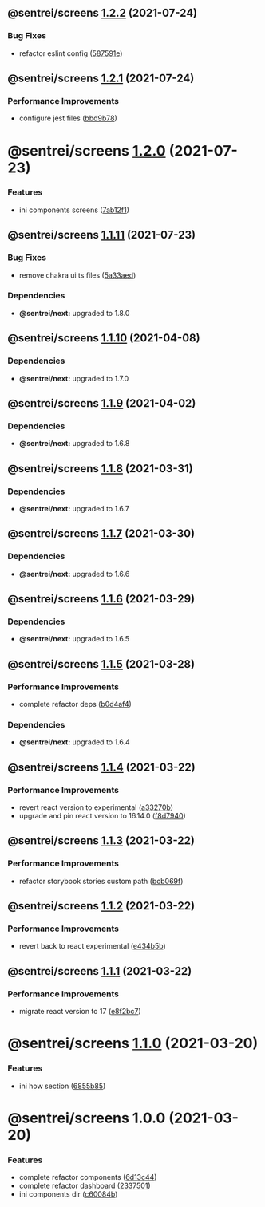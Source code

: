 ## @sentrei/screens [1.2.2](https://github.com/sentrei/sentrei/compare/@sentrei/screens@1.2.1...@sentrei/screens@1.2.2) (2021-07-24)

### Bug Fixes

- refactor eslint config ([587591e](https://github.com/sentrei/sentrei/commit/587591e00658e6af416586c4f1689a348d5a8067))

## @sentrei/screens [1.2.1](https://github.com/sentrei/sentrei/compare/@sentrei/screens@1.2.0...@sentrei/screens@1.2.1) (2021-07-24)

### Performance Improvements

- configure jest files ([bbd9b78](https://github.com/sentrei/sentrei/commit/bbd9b78525a3e0b69cd98644a67e2e94160fb1d1))

# @sentrei/screens [1.2.0](https://github.com/sentrei/sentrei/compare/@sentrei/screens@1.1.11...@sentrei/screens@1.2.0) (2021-07-23)

### Features

- ini components screens ([7ab12f1](https://github.com/sentrei/sentrei/commit/7ab12f106068c80b4354efc69f49423449a69b00))

## @sentrei/screens [1.1.11](https://github.com/sentrei/sentrei/compare/@sentrei/screens@1.1.10...@sentrei/screens@1.1.11) (2021-07-23)

### Bug Fixes

- remove chakra ui ts files ([5a33aed](https://github.com/sentrei/sentrei/commit/5a33aedd8f2d13e9267a09bb4863615aa2571117))

### Dependencies

- **@sentrei/next:** upgraded to 1.8.0

## @sentrei/screens [1.1.10](https://github.com/sentrei/sentrei/compare/@sentrei/screens@1.1.9...@sentrei/screens@1.1.10) (2021-04-08)

### Dependencies

- **@sentrei/next:** upgraded to 1.7.0

## @sentrei/screens [1.1.9](https://github.com/sentrei/sentrei/compare/@sentrei/screens@1.1.8...@sentrei/screens@1.1.9) (2021-04-02)

### Dependencies

- **@sentrei/next:** upgraded to 1.6.8

## @sentrei/screens [1.1.8](https://github.com/sentrei/sentrei/compare/@sentrei/screens@1.1.7...@sentrei/screens@1.1.8) (2021-03-31)

### Dependencies

- **@sentrei/next:** upgraded to 1.6.7

## @sentrei/screens [1.1.7](https://github.com/sentrei/sentrei/compare/@sentrei/screens@1.1.6...@sentrei/screens@1.1.7) (2021-03-30)

### Dependencies

- **@sentrei/next:** upgraded to 1.6.6

## @sentrei/screens [1.1.6](https://github.com/sentrei/sentrei/compare/@sentrei/screens@1.1.5...@sentrei/screens@1.1.6) (2021-03-29)

### Dependencies

- **@sentrei/next:** upgraded to 1.6.5

## @sentrei/screens [1.1.5](https://github.com/sentrei/sentrei/compare/@sentrei/screens@1.1.4...@sentrei/screens@1.1.5) (2021-03-28)

### Performance Improvements

- complete refactor deps ([b0d4af4](https://github.com/sentrei/sentrei/commit/b0d4af47a9c4156fd24187ab78a8aa9607bd4b07))

### Dependencies

- **@sentrei/next:** upgraded to 1.6.4

## @sentrei/screens [1.1.4](https://github.com/sentrei/sentrei/compare/@sentrei/screens@1.1.3...@sentrei/screens@1.1.4) (2021-03-22)

### Performance Improvements

- revert react version to experimental ([a33270b](https://github.com/sentrei/sentrei/commit/a33270bc053426f7b53305eca7ebe6b4076668f5))
- upgrade and pin react version to 16.14.0 ([f8d7940](https://github.com/sentrei/sentrei/commit/f8d794076af5c20033436b4eeae4729e2237f75c))

## @sentrei/screens [1.1.3](https://github.com/sentrei/sentrei/compare/@sentrei/screens@1.1.2...@sentrei/screens@1.1.3) (2021-03-22)

### Performance Improvements

- refactor storybook stories custom path ([bcb069f](https://github.com/sentrei/sentrei/commit/bcb069f32f78e30bcfb51b16809204fe8c3a6306))

## @sentrei/screens [1.1.2](https://github.com/sentrei/sentrei/compare/@sentrei/screens@1.1.1...@sentrei/screens@1.1.2) (2021-03-22)

### Performance Improvements

- revert back to react experimental ([e434b5b](https://github.com/sentrei/sentrei/commit/e434b5bf19e7021e5b325140fdfa948f3cb750b9))

## @sentrei/screens [1.1.1](https://github.com/sentrei/sentrei/compare/@sentrei/screens@1.1.0...@sentrei/screens@1.1.1) (2021-03-22)

### Performance Improvements

- migrate react version to 17 ([e8f2bc7](https://github.com/sentrei/sentrei/commit/e8f2bc7089f1b52d9126af309b37dc48080a4421))

# @sentrei/screens [1.1.0](https://github.com/sentrei/sentrei/compare/@sentrei/screens@1.0.0...@sentrei/screens@1.1.0) (2021-03-20)

### Features

- ini how section ([6855b85](https://github.com/sentrei/sentrei/commit/6855b85b1da35d6ff6ac232b71818d1672607a5b))

# @sentrei/screens 1.0.0 (2021-03-20)

### Features

- complete refactor components ([6d13c44](https://github.com/sentrei/sentrei/commit/6d13c44e7b58c1eee353a7c3b9e71edfaa764096))
- complete refactor dashboard ([2337501](https://github.com/sentrei/sentrei/commit/2337501423d8770572c232c858fac71c0599327c))
- ini components dir ([c60084b](https://github.com/sentrei/sentrei/commit/c60084b60ab6692d851372080135e05a0490454a))
